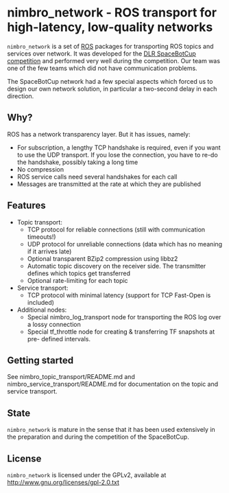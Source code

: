 
nimbro_network - ROS transport for high-latency, low-quality networks
=====================================================================

`nimbro_network` is a set of [ROS][1] packages for transporting ROS topics
and services over network. It was developed for the
[DLR SpaceBotCup competition][2] and performed very well during the competition.
Our team was one of the few teams which did not have communication problems.

The SpaceBotCup network had a few special aspects which forced us to design
our own network solution, in particular a two-second delay in each direction.

[1]: http://www.ros.org
[2]: http://www.dlr.de/rd/desktopdefault.aspx/tabid-8101/13875_read-35268/

Why?
----

ROS has a network transparency layer. But it has issues, namely:

* For subscription, a lengthy TCP handshake is required, even if you want to
  use the UDP transport. If you lose the connection, you have to re-do the
  handshake, possibly taking a long time
* No compression
* ROS service calls need several handshakes for each call
* Messages are transmitted at the rate at which they are published

Features
--------

* Topic transport:
    * TCP protocol for reliable connections (still with communication timeouts!)
    * UDP protocol for unreliable connections (data which has no meaning if it
      arrives late)
    * Optional transparent BZip2 compression using libbz2
    * Automatic topic discovery on the receiver side. The transmitter defines
      which topics get transferred
    * Optional rate-limiting for each topic
* Service transport:
    * TCP protocol with minimal latency (support for TCP Fast-Open is included)
* Additional nodes:
    * Special nimbro_log_transport node for transporting the ROS log over a
      lossy connection
    * Special tf_throttle node for creating & transferring TF snapshots at pre-
      defined intervals.

Getting started
---------------

See nimbro_topic_transport/README.md and nimbro_service_transport/README.md
for documentation on the topic and service transport.

State
-----

`nimbro_network` is mature in the sense that it has been used extensively in
the preparation and during the competition of the SpaceBotCup.

License
-------

`nimbro_network` is licensed under the GPLv2, available at
http://www.gnu.org/licenses/gpl-2.0.txt
